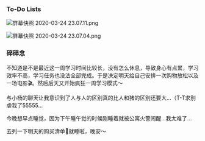 ### To-Do Lists

![屏幕快照 2020-03-24 23.07.11.png](https://i.loli.net/2020/03/25/MWPsFmSjIDuY9oJ.png)

![屏幕快照 2020-03-24 23.07.04.png](https://i.loli.net/2020/03/25/4fEIhVCn2OmJFTd.png)

###  碎碎念

不知道是不是最近这一周学习时间比较长，没有怎么休息，导致身心有点累，学习效率不高，学习任务也没法全部完成。于是决定明天给自己安排一次购物放松以及一场电影🎬。然后后天又开始疯狂一周学习模式～

与小杨的聊天让我意识到了人与人的区别真的比人和猪的区别还要大…（T-T求别虐我了55555…

今晚想早点睡觉，因为下午睡午觉的时候刚睡着就被公寓火警闹醒…我太难了…

去列一下明天的购买清单🧾就睡啦，晚安～

